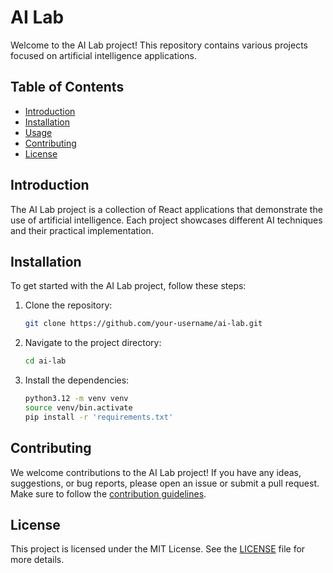# AI Lab

Welcome to the AI Lab project! This repository contains various projects focused on artificial intelligence applications.

## Table of Contents

- [Introduction](#introduction)
- [Installation](#installation)
- [Usage](#usage)
- [Contributing](#contributing)
- [License](#license)

## Introduction

The AI Lab project is a collection of React applications that demonstrate the use of artificial intelligence. Each project showcases different AI techniques and their practical implementation.

## Installation

To get started with the AI Lab project, follow these steps:

1. Clone the repository:
    ```bash
    git clone https://github.com/your-username/ai-lab.git
    ```
2. Navigate to the project directory:
    ```bash
    cd ai-lab
    ```
3. Install the dependencies:
    ```bash
    python3.12 -m venv venv
    source venv/bin.activate
    pip install -r 'requirements.txt'
    ```

## Contributing

We welcome contributions to the AI Lab project! If you have any ideas, suggestions, or bug reports, please open an issue or submit a pull request. Make sure to follow the [contribution guidelines](CONTRIBUTING.md).

## License

This project is licensed under the MIT License. See the [LICENSE](LICENSE) file for more details.
